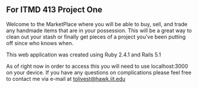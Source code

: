 ## For ITMD 413 Project One

Welcome to the MarketPlace where you will be able to buy, sell, and trade any handmade items that are in your possession. This will be a great way to clean out your stash or finally get pieces of a project you've been putting off since who knows when.

This web application was created using Ruby 2.4.1 and Rails 5.1

As of right now in order to access this you will need to use localhost:3000 on your device. If you have any questions on complications please feel free to contact me via e-mail at tolivest@hawk.iit.edu
